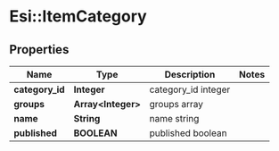 # Esi::ItemCategory

## Properties
Name | Type | Description | Notes
------------ | ------------- | ------------- | -------------
**category_id** | **Integer** | category_id integer | 
**groups** | **Array&lt;Integer&gt;** | groups array | 
**name** | **String** | name string | 
**published** | **BOOLEAN** | published boolean | 



